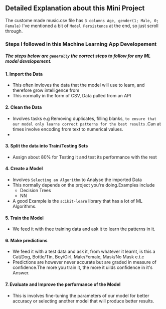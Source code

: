 ## Detailed Explanation about this Mini Project
The custome made music.csv file has `3 columns Age, gender(1; Male, 0; Female)`
I've mentioned a bit of `Model Persistence` at the end, so just scroll through.

### Steps I followed in this Machine Learning App Developement
##### The steps below are `generally` the correct steps to follow for any ML model developement.
#### 1. Import the Data

- This often invloves the data that the model will use to learn, and therefore grow intelligence from
- This normally in the form of CSV, Data pulled from an API
  
#### 2. Clean the Data
- Involves tasks e.g Removing duplicates, filling blanks, `to ensure that our model only learns correct patterns for the best results` .Can at times involve encoding from text to numerical values.
- 
#### 3. Split the data into Train/Testing Sets
- Assign about 80% for Testing it and test its performance with the rest
  
#### 4. Create a Model
- Involves `Selecting an Algorithm` to Analyse the imported Data
- This normally depends on the project you're doing.Examples include
    - Decision Trees
    - NN <br>
- A good Example is the `scikit-learn` library that has a lot of ML Algorithms.

#### 5. Train the Model

- We feed it with thee training data and ask it to learn the patterns in it.

#### 6. Make predictions
- We feed it with a test data and ask it, from whatever it learnt, is this a Cat/Dog, Bottle/Tin, Boy/Girl, Male/Female, Mask/No Mask e.t.c
- Predictions are however never accurate but are graded in measure of confidence.The more you train it, the more it uilds confidence in it's Answer.

#### 7. Evaluate and Improve the performance of the Model
- This is involves fine-tuning the parameters of our model for better accuracy or selecting another model that will produce better results.
